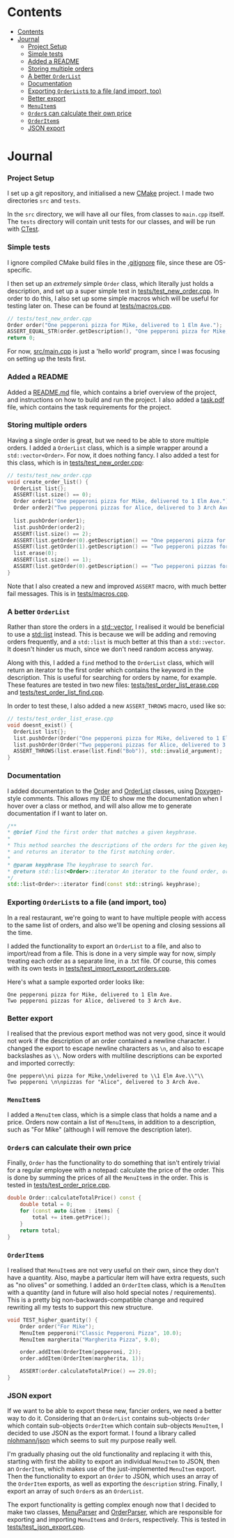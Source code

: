 # Contents
- [Contents](#contents)
- [Journal](#journal)
  - [Project Setup](#project-setup)
  - [Simple tests](#simple-tests)
  - [Added a README](#added-a-readme)
  - [Storing multiple orders](#storing-multiple-orders)
  - [A better `OrderList`](#a-better-orderlist)
  - [Documentation](#documentation)
  - [Exporting `OrderList`s to a file (and import, too)](#exporting-orderlists-to-a-file-and-import-too)
  - [Better export](#better-export)
  - [`MenuItem`s](#menuitems)
  - [`Order`s can calculate their own price](#orders-can-calculate-their-own-price)
  - [`OrderItem`s](#orderitems)
  - [JSON export](#json-export)

# Journal
### Project Setup
I set up a git repository, and initialised a new [CMake](https://cmake.org) project. I made two directories `src` and `tests`.

In the `src` directory, we will have all our files, from classes to `main.cpp` itself. The `tests` directory will contain unit tests for our classes, and will be run with [CTest](https://cmake.org/cmake/help/latest/manual/ctest.1.html).

### Simple tests
I ignore compiled CMake build files in the [.gitignore](.gitignore) file, since these are OS-specific.

I then set up an *extremely* simple `Order` class, which literally just holds a description, and set up a super simple test in [tests/test_new_order.cpp](tests/test_new_order.cpp). In order to do this, I also set up some simple macros which will be useful for testing later on. These can be found at [tests/macros.cpp](tests/macros.cpp).

```cpp
// tests/test_new_order.cpp
Order order("One pepperoni pizza for Mike, delivered to 1 Elm Ave.");
ASSERT_EQUAL_STR(order.getDescription(), "One pepperoni pizza for Mike, delivered to 1 Elm Ave.");
return 0;
```

For now, [src/main.cpp](src/main.cpp) is just a 'hello world' program, since I was focusing on setting up the tests first.

### Added a README
Added a [README.md](README.md) file, which contains a brief overview of the project, and instructions on how to build and run the project. I also added a [task.pdf](task.pdf) file, which contains the task requirements for the project.

### Storing multiple orders
Having a single order is great, but we need to be able to store multiple orders. I added a `OrderList` class, which is a simple wrapper around a `std::vector<Order>`. For now, it does nothing fancy. I also added a test for this class, which is in [tests/test_new_order.cpp](tests/test_new_order.cpp):
```cpp
// tests/test_new_order.cpp
void create_order_list() {
  OrderList list{};
  ASSERT(list.size() == 0);
  Order order1("One pepperoni pizza for Mike, delivered to 1 Elm Ave.");
  Order order2("Two pepperoni pizzas for Alice, delivered to 3 Arch Ave.");
  
  list.pushOrder(order1);
  list.pushOrder(order2);
  ASSERT(list.size() == 2);
  ASSERT(list.getOrder(0).getDescription() == "One pepperoni pizza for Mike, delivered to 1 Elm Ave.");
  ASSERT(list.getOrder(1).getDescription() == "Two pepperoni pizzas for Alice, delivered to 3 Arch Ave.");
  list.erase(0);
  ASSERT(list.size() == 1);
  ASSERT(list.getOrder(0).getDescription() == "Two pepperoni pizzas for Alice, delivered to 3 Arch Ave.");
}
```
Note that I also created a new and improved `ASSERT` macro, with much better fail messages. This is in [tests/macros.cpp](tests/macros.cpp).

### A better `OrderList`
Rather than store the orders in a [std::vector](https://en.cppreference.com/w/cpp/container/vector), I realised it would be beneficial to use a [std::list](https://en.cppreference.com/w/cpp/container/list) instead. This is because we will be adding and removing orders frequently, and a `std::list` is much better at this than a `std::vector`. It doesn't hinder us much, since we don't need random access anyway.

Along with this, I added a `find` method to the `OrderList` class, which will return an iterator to the first order which contains the keyword in the description. This is useful for searching for orders by name, for example. These features are tested in two new files: [tests/test_order_list_erase.cpp](tests/test_order_list_erase.cpp) and [tests/test_order_list_find.cpp](tests/test_order_list_find.cpp).

In order to test these, I also added a new `ASSERT_THROWS` macro, used like so:
```cpp
// tests/test_order_list_erase.cpp
void doesnt_exist() {
  OrderList list{};
  list.pushOrder(Order("One pepperoni pizza for Mike, delivered to 1 Elm Ave."));
  list.pushOrder(Order("Two pepperoni pizzas for Alice, delivered to 3 Arch Ave."));
  ASSERT_THROWS(list.erase(list.find("Bob")), std::invalid_argument);
}
```

### Documentation
I added documentation to the [Order](src/order.h) and [OrderList](src/order_list.h) classes, using [Doxygen](https://www.doxygen.nl/index.html)-style comments. This allows my IDE to show me the documentation when I hover over a class or method, and will also allow me to generate documentation if I want to later on.
```cpp
/**
* @brief Find the first order that matches a given keyphrase.
*
* This method searches the descriptions of the orders for the given keyphrase
* and returns an iterator to the first matching order.
*
* @param keyphrase The keyphrase to search for.
* @return std::list<Order>::iterator An iterator to the found order, or end() if not found.
*/
std::list<Order>::iterator find(const std::string& keyphrase);
```

### Exporting `OrderList`s to a file (and import, too)
In a real restaurant, we're going to want to have multiple people with access to the same list of orders, and also we'll be opening and closing sessions all the time.

I added the functionality to export an `OrderList` to a file, and also to import/read from a file. This is done in a very simple way for now, simply treating each order as a separate line, in a .txt file. Of course, this comes with its own tests in [tests/test_import_export_orders.cpp](tests/test_import_export_orders.cpp).

Here's what a sample exported order looks like:
```text
One pepperoni pizza for Mike, delivered to 1 Elm Ave.
Two pepperoni pizzas for Alice, delivered to 3 Arch Ave.
```

### Better export
I realised that the previous export method was not very good, since it would not work if the description of an order contained a newline character. I changed the export to escape newline characters as `\n`, and also to escape backslashes as `\\`. Now orders with multiline descriptions can be exported and imported correctly:
```text
One peppero\\ni pizza for Mike,\ndelivered to \\1 Elm Ave.\\"\\
Two pepperoni \n\npizzas for "Alice", delivered to 3 Arch Ave.
```

### `MenuItem`s
I added a `MenuItem` class, which is a simple class that holds a name and a price. Orders now contain a list of `MenuItem`s, in addition to a description, such as "For Mike" (although I will remove the description later).

### `Order`s can calculate their own price
Finally, `Order` has the functionality to do something that isn't entirely trivial for a regular employee with a notepad: calculate the price of the order. This is done by summing the prices of all the `MenuItem`s in the order. This is tested in [tests/test_order_price.cpp](tests/test_order_price.cpp).

```cpp
double Order::calculateTotalPrice() const {
    double total = 0;
    for (const auto &item : items) {
        total += item.getPrice();
    }
    return total;
}
```

### `OrderItem`s
I realised that `MenuItem`s are not very useful on their own, since they don't have a quantity. Also, maybe a particular item will have extra requests, such as "no olives" or something. I added an `OrderItem` class, which is a `MenuItem` with a quantity (and in future will also hold special notes / requirements). This is a pretty big non-backwards-compatible change and required rewriting all my tests to support this new structure.

```cpp
void TEST_higher_quantity() {
    Order order("For Mike");
    MenuItem pepperoni("Classic Pepperoni Pizza", 10.0);
    MenuItem margherita("Margherita Pizza", 9.0);

    order.addItem(OrderItem(pepperoni, 2));
    order.addItem(OrderItem(margherita, 1));

    ASSERT(order.calculateTotalPrice() == 29.0);
}
```

### JSON export
If we want to be able to export these new, fancier orders, we need a better way to do it. Considering that an `OrderList` contains sub-objects `Order` which contain sub-objects `OrderItem` which contain sub-objects `MenuItem`, I decided to use JSON as the export format. I found a library called [nlohmann/json](https://github.com/nlohmann/json) which seems to suit my purpose really well.

I'm gradually phasing out the old functionality and replacing it with this, starting with first the ability to export an individual `MenuItem` to JSON, then an `OrderItem`, which makes use of the just-implemented `MenuItem` export. Then the functionality to export an `Order` to JSON, which uses an array of the `OrderItem` exports, as well as exporting the `description` string. Finally, I export an array of such `Order`s as an `OrderList`.

The export functionality is getting complex enough now that I decided to make two classes, [MenuParser](src/menu_parser.h) and [OrderParser](src/order_parser.h), which are responsible for exporting and importing `MenuItem`s and `Order`s, respectively. This is tested in [tests/test_json_export.cpp](tests/test_json_export.cpp).